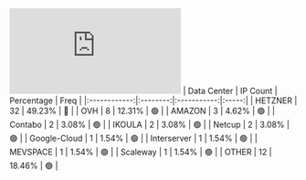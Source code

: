 ![Diagramm](https://github.com/obajay/StateSync-snapshots/blob/main/Projects/Sge/1/README.md)
| Data Center | IP Count | Percentage | Freq |
|:------------:|:--------:|:-----------:|:-----:|
| HETZNER | 32 | 49.23% | 🔴 |
| OVH | 8 | 12.31% | 🟢 |
| AMAZON | 3 | 4.62% | 🟢 |
| Contabo | 2 | 3.08% | 🟢 |
| IKOULA | 2 | 3.08% | 🟢 |
| Netcup | 2 | 3.08% | 🟢 |
| Google-Cloud | 1 | 1.54% | 🟢 |
| Interserver | 1 | 1.54% | 🟢 |
| MEVSPACE | 1 | 1.54% | 🟢 |
| Scaleway | 1 | 1.54% | 🟢 |
| OTHER | 12 | 18.46% | 🟢 |